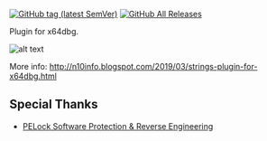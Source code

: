 [![GitHub tag (latest SemVer)](https://img.shields.io/github/tag/horsicq/stringsx64dbg.svg)](https://github.com/horsicq/stringsx64dbg/releases)
[![GitHub All Releases](https://img.shields.io/github/downloads/horsicq/stringsx64dbg/total.svg)](https://github.com/horsicq/stringsx64dbg/releases)

Plugin for x64dbg.

![alt text](https://github.com/horsicq/stringsx64dbg/blob/master/screenshot.jpg "Screenshot")

More info: http://n10info.blogspot.com/2019/03/strings-plugin-for-x64dbg.html

## Special Thanks

- [PELock Software Protection & Reverse Engineering](https://www.pelock.com)
